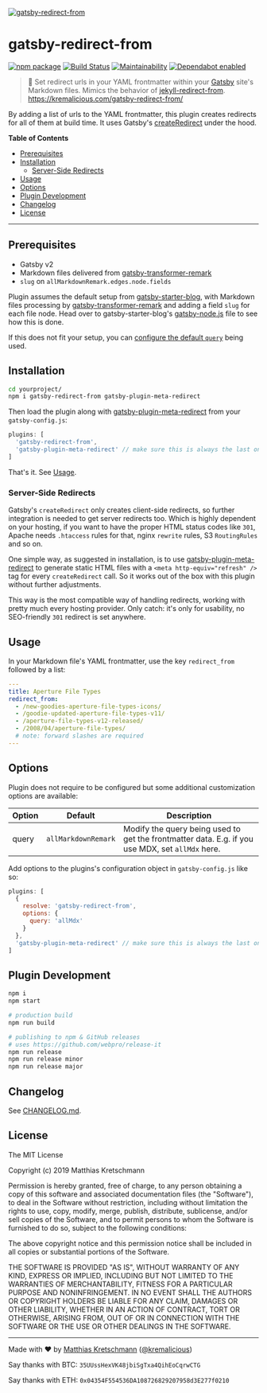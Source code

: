 [![gatsby-redirect-from](https://raw.githubusercontent.com/kremalicious/gatsby-redirect-from/master/src/gatsby-redirect-from.png)](https://kremalicious.com/gatsby-redirect-from/)

# gatsby-redirect-from

[![npm package](https://img.shields.io/npm/v/gatsby-redirect-from.svg)](https://www.npmjs.com/package/gatsby-redirect-from)
[![Build Status](https://travis-ci.com/kremalicious/gatsby-redirect-from.svg?branch=master)](https://travis-ci.com/kremalicious/gatsby-redirect-from)
[![Maintainability](https://api.codeclimate.com/v1/badges/9643b2a038a7d338a73a/maintainability)](https://codeclimate.com/github/kremalicious/gatsby-redirect-from/maintainability)
[![Dependabot enabled](https://badgen.net/dependabot/thepracticaldev/dev.to?icon=dependabot)](https://dependabot.com/)

> 🎯 Set redirect urls in your YAML frontmatter within your [Gatsby](https://www.gatsbyjs.org) site's Markdown files. Mimics the behavior of [jekyll-redirect-from](https://github.com/jekyll/jekyll-redirect-from).
> https://kremalicious.com/gatsby-redirect-from/

By adding a list of urls to the YAML frontmatter, this plugin creates redirects for all of them at build time. It uses Gatsby's [createRedirect](https://www.gatsbyjs.org/docs/actions/#createRedirect) under the hood.

**Table of Contents**

- [Prerequisites](#prerequisites)
- [Installation](#installation)
  - [Server-Side Redirects](#server-side-redirects)
- [Usage](#usage)
- [Options](#options)
- [Plugin Development](#plugin-development)
- [Changelog](#changelog)
- [License](#license)

---

## Prerequisites

- Gatsby v2
- Markdown files delivered from [gatsby-transformer-remark](https://github.com/gatsbyjs/gatsby/tree/master/packages/gatsby-transformer-remark)
- `slug` on `allMarkdownRemark.edges.node.fields`

Plugin assumes the default setup from [gatsby-starter-blog](https://github.com/gatsbyjs/gatsby-starter-blog), with Markdown files processing by [gatsby-transformer-remark](https://github.com/gatsbyjs/gatsby/tree/master/packages/gatsby-transformer-remark) and adding a field `slug` for each file node. Head over to gatsby-starter-blog's [gatsby-node.js](https://github.com/gatsbyjs/gatsby-starter-blog/blob/master/gatsby-node.js#L57) file to see how this is done.

If this does not fit your setup, you can [configure the default `query`](#options) being used.

## Installation

```bash
cd yourproject/
npm i gatsby-redirect-from gatsby-plugin-meta-redirect
```

Then load the plugin along with [gatsby-plugin-meta-redirect](https://github.com/getchalk/gatsby-plugin-meta-redirect) from your `gatsby-config.js`:

```js
plugins: [
  'gatsby-redirect-from',
  'gatsby-plugin-meta-redirect' // make sure this is always the last one
]
```

That's it. See [Usage](#usage).

### Server-Side Redirects

Gatsby's `createRedirect` only creates client-side redirects, so further integration is needed to get server redirects too. Which is highly dependent on your hosting, if you want to have the proper HTML status codes like `301`, Apache needs `.htaccess` rules for that, nginx `rewrite` rules, S3 `RoutingRules` and so on.

One simple way, as suggested in installation, is to use [gatsby-plugin-meta-redirect](https://github.com/getchalk/gatsby-plugin-meta-redirect) to generate static HTML files with a `<meta http-equiv="refresh" />` tag for every `createRedirect` call. So it works out of the box with this plugin without further adjustments.

This way is the most compatible way of handling redirects, working with pretty much every hosting provider. Only catch: it's only for usability, no SEO-friendly `301` redirect is set anywhere.

## Usage

In your Markdown file's YAML frontmatter, use the key `redirect_from` followed by a list:

```yaml
---
title: Aperture File Types
redirect_from:
  - /new-goodies-aperture-file-types-icons/
  - /goodie-updated-aperture-file-types-v11/
  - /aperture-file-types-v12-released/
  - /2008/04/aperture-file-types/
  # note: forward slashes are required
---

```

## Options

Plugin does not require to be configured but some additional customization options are available:

| Option | Default             | Description                                                                                      |
| ------ | ------------------- | ------------------------------------------------------------------------------------------------ |
| query  | `allMarkdownRemark` | Modify the query being used to get the frontmatter data. E.g. if you use MDX, set `allMdx` here. |

Add options to the plugins's configuration object in `gatsby-config.js` like so:

```js
plugins: [
  {
    resolve: 'gatsby-redirect-from',
    options: {
      query: 'allMdx'
    }
  },
  'gatsby-plugin-meta-redirect' // make sure this is always the last one
]
```

## Plugin Development

```bash
npm i
npm start

# production build
npm run build

# publishing to npm & GitHub releases
# uses https://github.com/webpro/release-it
npm run release
npm run release minor
npm run release major
```

## Changelog

See [CHANGELOG.md](CHANGELOG.md).

## License

The MIT License

Copyright (c) 2019 Matthias Kretschmann

Permission is hereby granted, free of charge, to any person obtaining a copy of this software and associated documentation files (the "Software"), to deal in the Software without restriction, including without limitation the rights to use, copy, modify, merge, publish, distribute, sublicense, and/or sell copies of the Software, and to permit persons to whom the Software is furnished to do so, subject to the following conditions:

The above copyright notice and this permission notice shall be included in all copies or substantial portions of the Software.

THE SOFTWARE IS PROVIDED "AS IS", WITHOUT WARRANTY OF ANY KIND, EXPRESS OR IMPLIED, INCLUDING BUT NOT LIMITED TO THE WARRANTIES OF MERCHANTABILITY, FITNESS FOR A PARTICULAR PURPOSE AND NONINFRINGEMENT. IN NO EVENT SHALL THE AUTHORS OR COPYRIGHT HOLDERS BE LIABLE FOR ANY CLAIM, DAMAGES OR OTHER LIABILITY, WHETHER IN AN ACTION OF CONTRACT, TORT OR OTHERWISE, ARISING FROM, OUT OF OR IN CONNECTION WITH THE SOFTWARE OR THE USE OR OTHER DEALINGS IN THE SOFTWARE.

---

Made with ♥ by [Matthias Kretschmann](https://matthiaskretschmann.com) ([@kremalicious](https://github.com/kremalicious))

Say thanks with BTC:
`35UUssHexVK48jbiSgTxa4QihEoCqrwCTG`

Say thanks with ETH:
`0x04354F554536DA108726829207958d3E277f0210`
